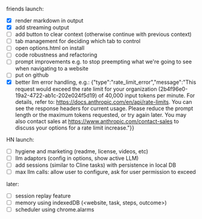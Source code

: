 friends launch:
- [x] render markdown in output
- [x] add streaming output
- [ ] add button to clear context (otherwise continue with previous context)
- [ ] tab management for deciding which tab to control
- [ ] open options.html on install
- [ ] code robustness and refactoring
- [ ] prompt improvements e.g. to stop preempting what we're going to see when navigating to a website
- [ ] put on github
- [x] better llm error handling, e.g.: {"type":"rate_limit_error","message":"This request would exceed the rate limit for your organization (2b4f96e0-19a2-4722-ab1c-202e024f5d19) of 40,000 input tokens per minute. For details, refer to: https://docs.anthropic.com/en/api/rate-limits. You can see the response headers for current usage. Please reduce the prompt length or the maximum tokens requested, or try again later. You may also contact sales at https://www.anthropic.com/contact-sales to discuss your options for a rate limit increase."}}

HN launch:
- [ ] hygiene and marketing (readme, license, videos, etc)
- [ ] llm adaptors (config in options, show active LLM)
- [ ] add sessions (similar to Cline tasks) with persistence in local DB
- [ ] max llm calls: allow user to configure, ask for user permission to exceed

later:
- [ ] session replay feature
- [ ] memory using indexedDB (<website, task, steps, outcome>)
- [ ] scheduler using chrome.alarms
